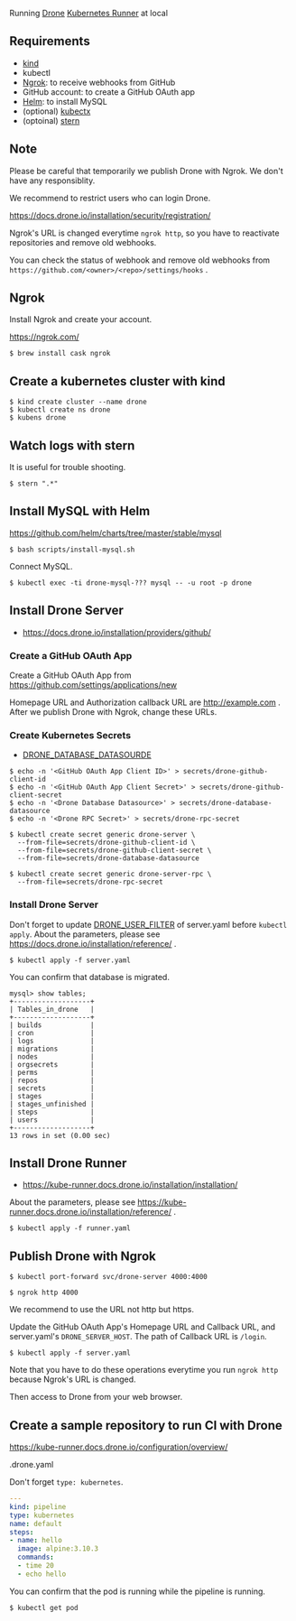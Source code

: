 Running [Drone](https://drone.io/) [Kubernetes Runner](https://docs.drone.io/installation/runners/kubernetes/) at local

## Requirements

* [kind](https://github.com/kubernetes-sigs/kind)
* kubectl
* [Ngrok](https://ngrok.com/): to receive webhooks from GitHub
* GitHub account: to create a GitHub OAuth app
* [Helm](https://helm.sh/): to install MySQL
* (optional) [kubectx](https://github.com/ahmetb/kubectx) 
* (optoinal) [stern](https://github.com/wercker/stern)

## Note

Please be careful that temporarily we publish Drone with Ngrok.
We don't have any responsiblity.

We recommend to restrict users who can login Drone.

https://docs.drone.io/installation/security/registration/

Ngrok's URL is changed everytime `ngrok http`, so you have to reactivate repositories and remove old webhooks.

You can check the status of webhook and remove old webhooks from `https://github.com/<owner>/<repo>/settings/hooks` .

## Ngrok

Install Ngrok and create your account.

https://ngrok.com/

```
$ brew install cask ngrok
```

## Create a kubernetes cluster with kind

```
$ kind create cluster --name drone
$ kubectl create ns drone
$ kubens drone
```

## Watch logs with stern

It is useful for trouble shooting.

```
$ stern ".*"
```

## Install MySQL with Helm

https://github.com/helm/charts/tree/master/stable/mysql

```
$ bash scripts/install-mysql.sh
```

Connect MySQL.

```
$ kubectl exec -ti drone-mysql-??? mysql -- -u root -p drone
```

## Install Drone Server

* https://docs.drone.io/installation/providers/github/

### Create a GitHub OAuth App

Create a GitHub OAuth App from https://github.com/settings/applications/new

Homepage URL and Authorization callback URL are http://example.com . After we publish Drone with Ngrok, change these URLs.

### Create Kubernetes Secrets

* [DRONE_DATABASE_DATASOURDE](https://docs.drone.io/installation/reference/drone-database-datasource/)

```
$ echo -n '<GitHub OAuth App Client ID>' > secrets/drone-github-client-id
$ echo -n '<GitHub OAuth App Client Secret>' > secrets/drone-github-client-secret
$ echo -n '<Drone Database Datasource>' > secrets/drone-database-datasource
$ echo -n '<Drone RPC Secret>' > secrets/drone-rpc-secret
```

```
$ kubectl create secret generic drone-server \
  --from-file=secrets/drone-github-client-id \
  --from-file=secrets/drone-github-client-secret \
  --from-file=secrets/drone-database-datasource

$ kubectl create secret generic drone-server-rpc \
  --from-file=secrets/drone-rpc-secret
```

### Install Drone Server

Don't forget to update [DRONE_USER_FILTER](https://docs.drone.io/installation/reference/drone-user-filter/) of server.yaml before `kubectl apply`.
About the parameters, please see https://docs.drone.io/installation/reference/ .

```
$ kubectl apply -f server.yaml
```

You can confirm that database is migrated.

```
mysql> show tables;
+-------------------+
| Tables_in_drone   |
+-------------------+
| builds            |
| cron              |
| logs              |
| migrations        |
| nodes             |
| orgsecrets        |
| perms             |
| repos             |
| secrets           |
| stages            |
| stages_unfinished |
| steps             |
| users             |
+-------------------+
13 rows in set (0.00 sec)
```

## Install Drone Runner

* https://kube-runner.docs.drone.io/installation/installation/

About the parameters, please see https://kube-runner.docs.drone.io/installation/reference/ .

```
$ kubectl apply -f runner.yaml
```

## Publish Drone with Ngrok

```
$ kubectl port-forward svc/drone-server 4000:4000
```

```
$ ngrok http 4000
```

We recommend to use the URL not http but https.

Update the GitHub OAuth App's Homepage URL and Callback URL, and server.yaml's `DRONE_SERVER_HOST`.
The path of Callback URL is `/login`.

```
$ kubectl apply -f server.yaml
```

Note that you have to do these operations everytime you run `ngrok http` because Ngrok's URL is changed.

Then access to Drone from your web browser.

## Create a sample repository to run CI with Drone

https://kube-runner.docs.drone.io/configuration/overview/

.drone.yaml

Don't forget `type: kubernetes`.

```yaml
---
kind: pipeline
type: kubernetes
name: default
steps:
- name: hello
  image: alpine:3.10.3
  commands:
  - time 20
  - echo hello
```

You can confirm that the pod is running while the pipeline is running.

```
$ kubectl get pod
```
